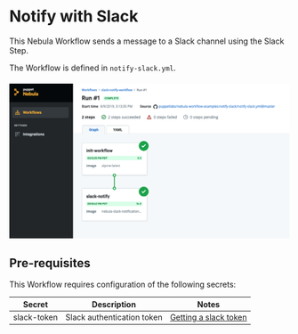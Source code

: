 # Notify with Slack  

This Nebula Workflow sends a message to a Slack channel using the Slack Step.

The Workflow is defined in `notify-slack.yml`.

<h4 align="center"><img src="media/slack-workflow.png" alt="Slack Workflow"></h4>


## Pre-requisites
This Workflow requires configuration of the following secrets:

| Secret        | Description   | Notes   |
| ------------- | ------------- | ------- |
| slack-token  | Slack authentication token | [Getting a slack token](https://get.slack.help/hc/en-us/articles/215770388-Create-and-regenerate-API-tokens) |
